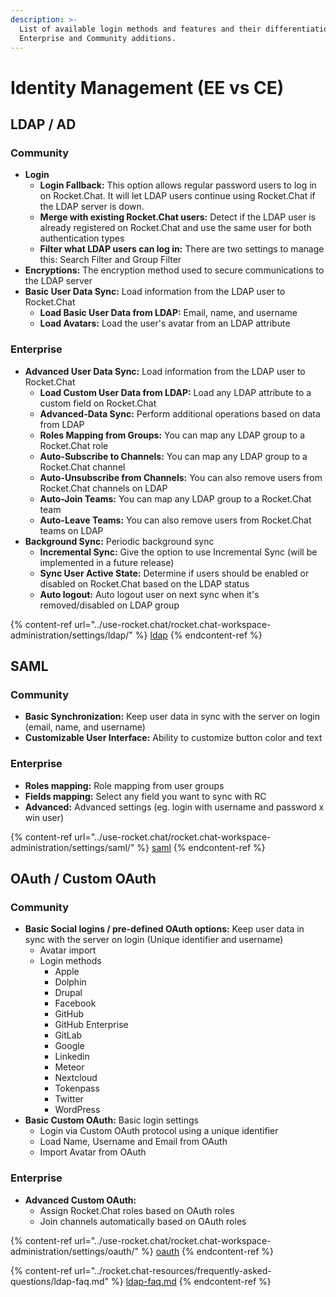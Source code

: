 ```yaml
---
description: >-
  List of available login methods and features and their differentiation for
  Enterprise and Community additions.
---
```


# Identity Management (EE vs CE)

## **LDAP / AD** <a href="#ldap3" id="ldap3"></a>

### **Community**

* **Login**
  * **Login Fallback:** This option allows regular password users to log in on Rocket.Chat. It will let LDAP users continue using Rocket.Chat if the LDAP server is down.
  * **Merge with existing Rocket.Chat users:** Detect if the LDAP user is already registered on Rocket.Chat and use the same user for both authentication types
  * **Filter what LDAP users can log in:** There are two settings to manage this: Search Filter and Group Filter
* **Encryptions:** The encryption method used to secure communications to the LDAP server
* **Basic User Data Sync:** Load information from the LDAP user to Rocket.Chat
  * **Load Basic User Data from LDAP:** Email, name, and username
  * **Load Avatars:** Load the user's avatar from an LDAP attribute

### Enterprise

* **Advanced User Data Sync:** Load information from the LDAP user to Rocket.Chat
  * **Load Custom User Data from LDAP:** Load any LDAP attribute to a custom field on Rocket.Chat
  * **Advanced-Data Sync:** Perform additional operations based on data from LDAP
  * **Roles Mapping from Groups:** You can map any LDAP group to a Rocket.Chat role
  * **Auto-Subscribe to Channels:** You can map any LDAP group to a Rocket.Chat channel
  * **Auto-Unsubscribe from Channels:** You can also remove users from Rocket.Chat channels on LDAP
  * **Auto-Join Teams:** You can map any LDAP group to a Rocket.Chat team
  * **Auto-Leave Teams:** You can also remove users from Rocket.Chat teams on LDAP
* **Background Sync:** Periodic background sync
  * **Incremental Sync:** Give the option to use Incremental Sync (will be implemented in a future release)
  * **Sync User Active State:** Determine if users should be enabled or disabled on Rocket.Chat based on the LDAP status
  * **Auto logout:** Auto logout user on next sync when it's removed/disabled on LDAP group

{% content-ref url="../use-rocket.chat/rocket.chat-workspace-administration/settings/ldap/" %}
[ldap](../use-rocket.chat/rocket.chat-workspace-administration/settings/ldap/)
{% endcontent-ref %}

## **SAML** <a href="#saml3" id="saml3"></a>

### **Community**

* **Basic Synchronization:** Keep user data in sync with the server on login (email, name, and username)
* **Customizable User Interface:** Ability to customize button color and text

### Enterprise

* **Roles mapping:** Role mapping from user groups
* **Fields mapping:** Select any field you want to sync with RC
* **Advanced:** Advanced settings (eg. login with username and password x win user)

{% content-ref url="../use-rocket.chat/rocket.chat-workspace-administration/settings/saml/" %}
[saml](../use-rocket.chat/rocket.chat-workspace-administration/settings/saml/)
{% endcontent-ref %}

## **OAuth / Custom OAuth** <a href="#oauth3" id="oauth3"></a>

### **Community**

* **Basic Social logins / pre-defined OAuth options:** Keep user data in sync with the server on login (Unique identifier and username)
  * Avatar import
  * Login methods
    * Apple
    * Dolphin
    * Drupal
    * Facebook
    * GitHub
    * GitHub Enterprise
    * GitLab
    * Google
    * Linkedin
    * Meteor
    * Nextcloud
    * Tokenpass
    * Twitter
    * WordPress
* **Basic Custom OAuth:** Basic login settings
  * Login via Custom OAuth protocol using a unique identifier
  * Load Name, Username and Email from OAuth
  * Import Avatar from OAuth

### Enterprise

* **Advanced Custom OAuth:**
  * Assign Rocket.Chat roles based on OAuth roles
  * Join channels automatically based on OAuth roles

{% content-ref url="../use-rocket.chat/rocket.chat-workspace-administration/settings/oauth/" %}
[oauth](../use-rocket.chat/rocket.chat-workspace-administration/settings/oauth/)
{% endcontent-ref %}

{% content-ref url="../rocket.chat-resources/frequently-asked-questions/ldap-faq.md" %}
[ldap-faq.md](../rocket.chat-resources/frequently-asked-questions/ldap-faq.md)
{% endcontent-ref %}
